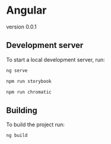 # Angular

version 0.0.1

## Development server

To start a local development server, run:

```bash
ng serve
```

```bash
npm run storybook
```

```bash
npm run chromatic
```

## Building

To build the project run:

```bash
ng build
```
